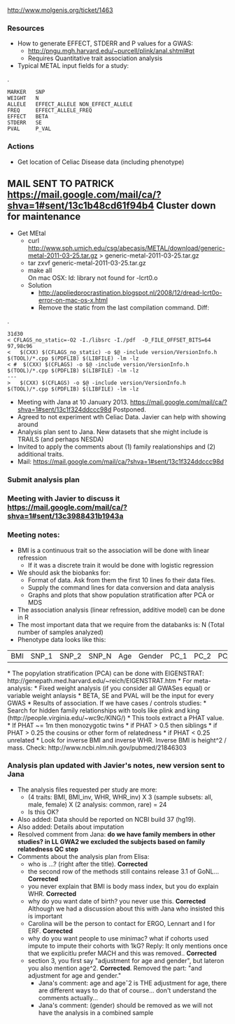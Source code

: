http://www.molgenis.org/ticket/1463

### Resources
* How to generate EFFECT, STDERR and P values for a GWAS: 
    * http://pngu.mgh.harvard.edu/~purcell/plink/anal.shtml#qt
    * Requires Quantitative trait association analysis
* Typical METAL input fields for a study:

.

    MARKER   SNP
    WEIGHT   N
    ALLELE   EFFECT_ALLELE NON_EFFECT_ALLELE
    FREQ     EFFECT_ALLELE_FREQ
    EFFECT   BETA
    STDERR   SE
    PVAL     P_VAL

### Actions
* Get location of Celiac Disease data (including phenotype)

## MAIL SENT TO PATRICK https://mail.google.com/mail/ca/?shva=1#sent/13c1b48cd61f94b4 Cluster down for maintenance

* Get MEtal  
   * curl http://www.sph.umich.edu/csg/abecasis/METAL/download/generic-metal-2011-03-25.tar.gz > generic-metal-2011-03-25.tar.gz
   * tar zxvf generic-metal-2011-03-25.tar.gz
   * make all  
On mac OSX: ld: library not found for -lcrt0.o  
   * Solution
      * http://appliedprocrastination.blogspot.nl/2008/12/dread-lcrt0o-error-on-mac-os-x.html
      * Remove the static from the last compilation command. Diff:

.

    31d30
    < CFLAGS_no_static=-O2 -I./libsrc -I./pdf  -D_FILE_OFFSET_BITS=64
    97,98c96
    <   $(CXX) $(CFLAGS_no_static) -o $@ -include version/VersionInfo.h $(TOOL)/*.cpp $(PDFLIB) $(LIBFILE) -lm -lz
    < #  $(CXX) $(CFLAGS) -o $@ -include version/VersionInfo.h $(TOOL)/*.cpp $(PDFLIB) $(LIBFILE) -lm -lz
    ---
    > 	$(CXX) $(CFLAGS) -o $@ -include version/VersionInfo.h $(TOOL)/*.cpp $(PDFLIB) $(LIBFILE) -lm -lz

* Meeting with Jana at 10 January 2013. https://mail.google.com/mail/ca/?shva=1#sent/13c1f324ddccc98d Postponed.
* Agreed to not experiment wth Celiac Data. Javier can help with showing around
* Analysis plan sent to Jana. New datasets that she might include is TRAILS (and perhaps NESDA)
* Invited to apply the comments about (1) family realationships and (2) additional traits.
* Mail: https://mail.google.com/mail/ca/?shva=1#sent/13c1f324ddccc98d

### Submit analysis plan
### Meeting with Javier to discuss it https://mail.google.com/mail/ca/?shva=1#sent/13c3988431b1943a

### Meeting notes:
* BMI is a continuous trait so the association will be done with linear refression
    * If it was a discrete train it would be done with logistic regression
* We should ask the biobanks for:
    * Format of data. Ask from them the first 10 lines fo their data files.
    * Supply the command lines for data conversion and data analysis 
    * Graphs and plots that show population stratification after PCA or MDS
* The association analysis (linear refression, additive model) can be done in R
* The most important data that we require from the databanks is: N (Total number of samples analyzed)
* Phenotype data looks like this:
<table>
    <tr>
        <td>BMI</td>
        <td>SNP_1</td>
        <td>SNP_2</td>
        <td>SNP_N</td>
        <td>Age</td>
        <td>Gender</td>
        <td>PC_1</td>
        <td>PC_2</td>
        <td>PC_20</td>
    </tr>
</table>
* The popylation stratification (PCA) can be done with EIGENSTRAT: http://genepath.med.harvard.edu/~reich/EIGENSTRAT.htm
* For meta-analysis:
    * Fixed weight analysis (if you consider all GWASes equal) or variable weight anlaysis
    * BETA, SE and PVAL will be the input for every GWAS
* Results of association. If we have cases / controls studies:
    * Search for hidden family relationships with tools like plink and king (http://people.virginia.edu/~wc9c/KING/)
    * This tools extract a PHAT value. 
    * If PHAT ~= 1m then monozygotic twins
    * if PHAT > 0.5 then siblings
    * if PHAT > 0.25 the cousins or other form of relatedness
    * if PHAT < 0.25 unrelated
* Look for inverse BMI and inverse WHR. Inverse BMI is height^2 / mass. Check: http://www.ncbi.nlm.nih.gov/pubmed/21846303

### Analysis plan updated with Javier's notes, new version sent to Jana

* The analysis files requested per study are more:
    * (4 traits: BMI, BMI_inv, WHR, WHR_inv) X 3 (sample subsets: all, male, female) X (2 analysis: common, rare) = 24
    * Is this OK?
* Also added: Data should be reported on NCBI build 37 (hg19).
* Also added: Details about imputation
* Resolved comment from Jana: **do we have family members in other studies? in LL GWA2 we excluded the subjects based on family relatedness QC step**
* Comments about the analysis plan from Elisa:
    * who is ...? (right after the title). **Corrected**
    * the second row of the methods still contains release 3.1 of GoNL... **Corrected**
    * you never explain that BMI is body mass index, but you do explain WHR. **Corrected**
    * why do you want date of birth? you never use this. **Corrected** Although we had a discussion about this with Jana who insisted this is important
    * Carolina will be the person to contact for ERGO, Lennart and I for ERF. **Corrected**
    * why do you want people to use minimac? what if cohorts used impute to impute their cohorts with 1kG? Reply: It only mentions once that we explicitlu prefer MACH and this was removed.. **Corrected**
    * section 3, you first say "adjustment for age and gender", but lateron you also mention age^2. **Corrected**. Removed the part: "and adjustment for age and gender."
        * Jana's comment: age and ageˆ2 is THE adjustment for age, there are different ways to do that of course... don't understand the comments actually...
        * Jana's comment: (gender) should be removed as we will not have the analysis in a combined sample

